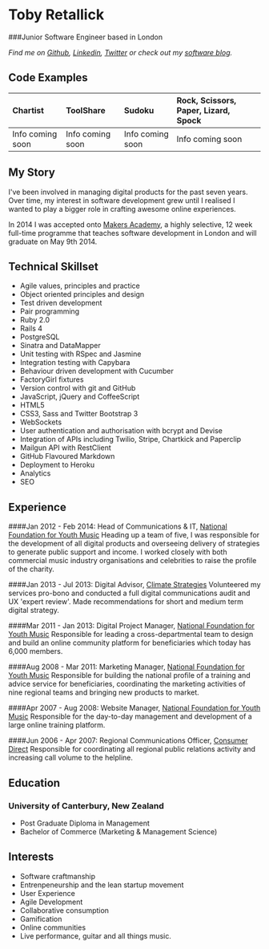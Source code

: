 Toby Retallick
==============

###Junior Software Engineer based in London

*Find me on [Github](http://www.github.com/tobyretal), [Linkedin](http://uk.linkedin.com/in/tobyret/), [Twitter](http://www.twitter.com/tobyret) or check out my [software blog](http://digitalmaker.ghost.io).*


Code Examples
-------------

| Chartist | ToolShare | Sudoku | Rock, Scissors, Paper, Lizard, Spock
|:----------- |:-------- |:--------- | :----------------------------- |
| Info coming soon | Info coming soon | Info coming soon | Info coming soon


My Story
--------

I've been involved in managing digital products for the past seven years. Over time, my interest in software development grew until I realised I wanted to play a bigger role in crafting awesome online experiences. 

In 2014 I was accepted onto [Makers Academy](http://www.makersacademy.com), a highly selective, 12 week full-time programme that teaches software development in London and will graduate on May 9th 2014. 


Technical Skillset
------------------

  - Agile values, principles and practice
  - Object­ oriented principles and design
  - Test­ driven development
  - Pair programming
  - Ruby 2.0
  - Rails 4
  - PostgreSQL
  - Sinatra and DataMapper
  - Unit testing with RSpec and Jasmine
  - Integration testing with Capybara
  - Behaviour driven development with Cucumber
  - FactoryGirl fixtures 
  - Version control with git and GitHub
  - JavaScript, jQuery and CoffeeScript
  - HTML5
  - CSS3, Sass and Twitter Bootstrap 3
  - WebSockets
  - User authentication and authorisation with bcrypt and Devise
  - Integration of APIs including Twilio, Stripe, Chartkick and Paperclip
  - Mailgun API with RestClient
  - GitHub Flavoured Markdown
  - Deployment to Heroku
  - Analytics
  - SEO


Experience
----------

####Jan 2012 - Feb 2014: Head of Communications &amp; IT, [National Foundation for Youth Music](http://www.youthmusic.org.uk)
Heading up a team of five, I was responsible for the development of all digital products and overseeing delivery of strategies to generate public support and income. I worked closely with both commercial music industry organisations and celebrities to raise the profile of the charity.

####Jan 2013 - Jul 2013: Digital Advisor, [Climate Strategies](www.climatestrategies.org)
Volunteered my services pro-bono and conducted a full digital communications audit and UX 'expert review'. Made recommendations for short and medium term digital strategy.
                
####Mar 2011 - Jan 2013: Digital Project Manager, [National Foundation for Youth Music](http://www.youthmusic.org.uk)
Responsible for leading a cross-departmental team to design and build an online community platform for beneficiaries which today has 6,000 members.

####Aug 2008 - Mar 2011: Marketing Manager, [National Foundation for Youth Music](http://www.youthmusic.org.uk)
Responsible for building the national profile of a training and advice service for beneficiaries, coordinating the marketing activities of nine regional teams and bringing new products to market.

####Apr 2007 - Aug 2008: Website Manager, [National Foundation for Youth Music](http://www.youthmusic.org.uk)
Responsible for the day-to-day management and development of a large online training platform.

####Jun 2006 - Apr 2007: Regional Communications Officer, [Consumer Direct]("http://www.oft.gov.uk/consumer-advice")
Responsible for coordinating all regional public relations activity and increasing call volume to the helpline.


Education
---------

### University of Canterbury, New Zealand
- Post Graduate Diploma in Management
- Bachelor of Commerce (Marketing & Management Science)


Interests
---------

- Software craftmanship
- Entrenpeneurship and the lean startup movement
- User Experience
- Agile Development
- Collaborative consumption
- Gamification
- Online communities
- Live performance, guitar and all things music.

